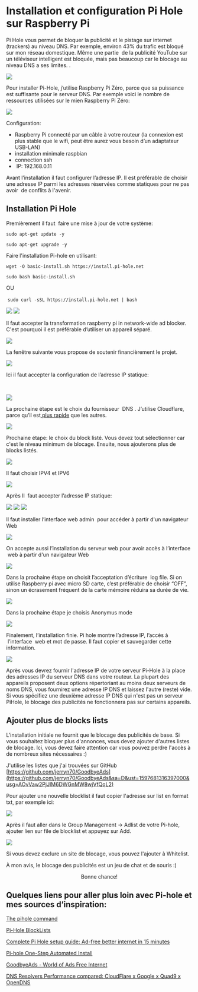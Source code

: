 # Installation et configuration Pi Hole sur Raspberry Pi

Pi Hole vous permet de bloquer la publicité et le pistage sur internet (trackers) au niveau DNS. Par exemple, environ 43% du trafic est bloqué sur mon réseau domestique. Même une partie  de la publicité YouTube sur un téléviseur intelligent est bloquée, mais pas beaucoup car le blocage au niveau DNS a ses limites.
.

 <img src="/images/pihole_img12.png">

Pour installer Pi-Hole, j’utilise Raspberry Pi Zéro, parce que sa puissance est suffisante pour le serveur DNS. Par exemple voici le nombre de ressources utilisées sur le mien Raspberry Pi Zéro:

 <img src="/images/pihole_img16.png">

Configuration:

-   Raspberry Pi connecté par un câble à votre routeur (la connexion est plus stable que le wifi, peut être aurez vous besoin d’un adaptateur USB-LAN)
-   installation minimale raspbian
-   connection ssh
-    IP: 192.168.0.11

Avant l’installation il faut configurer l’adresse IP. Il est préférable de choisir une adresse IP parmi les adresses réservées comme statiques pour ne pas avoir  de conflits à l'avenir.

## Installation Pi Hole

Premièrement il faut  faire une mise à jour de votre système:

`sudo apt-get update -y`

`sudo apt-get upgrade -y`

Faire l'installation Pi-hole en utilisant:

`wget -O basic-install.sh https://install.pi-hole.net`

`sudo bash basic-install.sh`

OU

 `sudo curl -sSL https://install.pi-hole.net | bash`

 <img src="/images/pihole_img13.png">

 <img src="/images/pihole_img4.png">

Il faut accepter la transformation raspberry pi in network-wide ad blocker. C'est pourquoi il est préférable d’utiliser un appareil séparé.

 <img src="/images/pihole_img3.png">

La fenêtre suivante vous propose de soutenir financièrement le projet. 

<img src="/images/pihole_img20.png">

Ici il faut accepter la configuration de l’adresse IP statique:

 

 <img src="/images/pihole_img10.png">

La prochaine étape est le choix du fournisseur  DNS . J’utilise Cloudflare, parce qu’il est[ plus
rapide](https://medium.com/@nykolas.z/dns-resolvers-performance-compared-cloudflare-x-google-x-quad9-x-opendns-149e803734e5&sa=D&ust=1597681316391000&usg=AOvVaw3v7XWIFmwNDYmpFQ0hl8Ud) que les autres.

 <img src="/images/pihole_img11.png">

Prochaine étape: le choix du block listé. Vous devez tout sélectionner car c'est le niveau minimum de blocage. Ensuite, nous ajouterons plus de blocks listés.

 <img src="/images/pihole_img7.png">

Il faut choisir IPV4 et IPV6

 <img src="/images/pihole_img5.png">

Après Il  faut accepter l’adresse IP statique:

 <img src="/images/pihole_img9.png">

 <img src="/images/pihole_img1.png">

 <img src="/images/pihole_img15.png">

Il faut installer l’interface web admin  pour accéder à partir d'un navigateur Web

 <img src="/images/pihole_img19.png">

On accepte aussi l’installation du serveur web pour avoir accès à l’interface  web à partir d'un navigateur Web

 <img src="/images/pihole_img18.png">

Dans la prochaine étape on choisit l’acceptation d’écriture  log file. Si on utilise Raspberry pi avec micro SD carte, c’est préférable de choisir “OFF”, sinon un écrasement fréquent de la carte mémoire réduira sa durée de vie.

 <img src="/images/pihole_img2.png">

Dans la prochaine étape je choisis Anonymus mode

 <img src="/images/pihole_img17.png">

Finalement, l’installation finie. Pi hole montre l’adresse IP, l’accès à  l’interface  web et mot de passe. Il faut copier et sauvegarder cette information.

 <img src="/images/pihole_img6.png">

Après vous devrez fournir l'adresse IP de votre serveur Pi-Hole à la place des adresses IP du serveur DNS dans votre routeur. La plupart des appareils proposent deux options répertoriant au moins deux serveurs de noms DNS, vous fournirez une adresse IP DNS et laissez l'autre (reste) vide. Si vous spécifiez une deuxième adresse IP DNS qui n'est pas un serveur PiHole, le blocage des publicités ne fonctionnera pas sur certains appareils.

## Ajouter plus de blocks lists

L'installation initiale ne fournit que le blocage des publicités de base. Si vous souhaitez bloquer plus d'annonces, vous devez ajouter d'autres listes de blocage. Ici, vous devez faire attention car vous pouvez perdre l'accès à de nombreux sites nécessaires :)

J'utilise les listes que j'ai trouvées sur GitHub
[https://github.com/jerryn70/GoodbyeAds](https://github.com/jerryn70/GoodbyeAds&sa=D&ust=1597681316397000&usg=AOvVaw2PjJlM6DWGnMW8wjVfQqL2)

Pour ajouter une nouvelle blocklist il faut copier l'adresse sur list en
format txt, par exemple ici:

 <img src="/images/pihole_img14.png">

Après il faut aller dans le Group Management -\> Adlist de votre Pi-hole, ajouter lien sur file de blocklist et appuyez sur Add.

 <img src="/images/pihole_img8.png">

Si vous devez exclure un site de blocage, vous pouvez l'ajouter à Whitelist.

À mon avis, le blocage des publicités est un jeu de chat et de souris :)

<center> 
 Bonne chance! 
</center>

## Quelques liens pour aller plus loin avec Pi-hole et mes sources d’inspiration:

[The pihole command](https://docs.pi-hole.net/core/pihole-command/)

[Pi-Hole BlockLists](https://github.com/Prowler2/PiHole)

[Complete Pi Hole setup guide: Ad-free better internet in 15 minutes](https://www.smarthomebeginner.com/pi-hole-setup-guide/)

[Pi-hole One-Step Automated Install](https://github.com/pi-hole/pi-hole/#one-step-automated-install)

[GoodbyeAds - World of Ads Free Internet](https://github.com/jerryn70/GoodbyeAds)

[DNS Resolvers Performance compared: CloudFlare x Google x Quad9 x OpenDNS](https://medium.com/@nykolas.z/dns-resolvers-performance-compared-cloudflare-x-google-x-quad9-x-opendns-149e803734e5)

 


